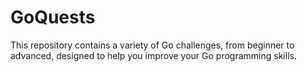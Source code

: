 # GoQuests
This repository contains a variety of Go challenges, from beginner to advanced, designed to help you improve your Go programming skills.

